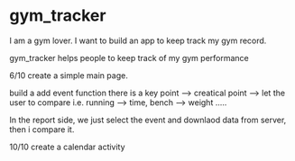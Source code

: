 # gym_tracker
I am a gym lover. I want to build an app to keep track my gym record. 

gym_tracker helps people to keep track of my gym performance

6/10 create a simple main page. 

build a add event function there is a key point --> creatical point --> let the user to compare i.e. running --> time, bench --> weight .....

In the report side, we just select the event and downlaod data from server, then i compare it.

10/10 create a calendar activity

